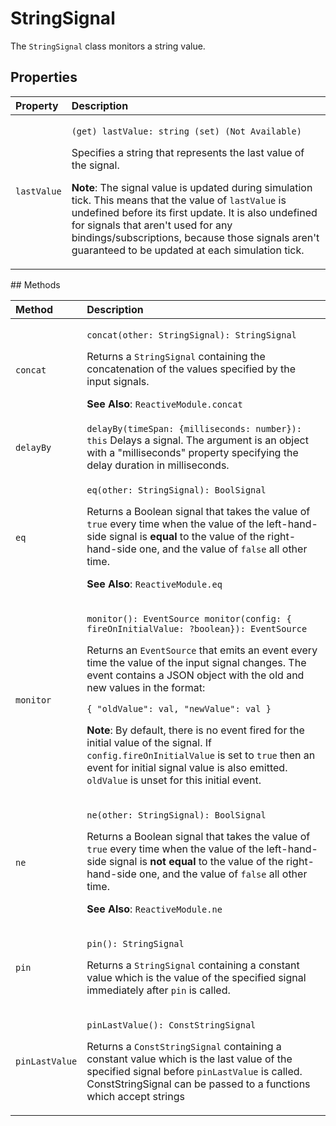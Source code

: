 # StringSignal

The `StringSignal` class monitors a string value.

## Properties

<table>
  <thead>
    <tr>
      <th style="text-align:left">Property</th>
      <th style="text-align:left">Description</th>
    </tr>
  </thead>
  <tbody>
    <tr>
      <td style="text-align:left"><code>lastValue</code>
      </td>
      <td style="text-align:left">
        <p><code>(get) lastValue: string (set) (Not Available)</code>
        </p>
        <p>Specifies a string that represents the last value of the signal.</p>
        <p><b>Note</b>: The signal value is updated during simulation tick. This
          means that the value of <code>lastValue</code> is undefined before its first
          update. It is also undefined for signals that aren&apos;t used for any
          bindings/subscriptions, because those signals aren&apos;t guaranteed to
          be updated at each simulation tick.</p>
      </td>
    </tr>
  </tbody>
</table>## Methods

<table>
  <thead>
    <tr>
      <th style="text-align:left">Method</th>
      <th style="text-align:left">Description</th>
    </tr>
  </thead>
  <tbody>
    <tr>
      <td style="text-align:left"><code>concat</code>
      </td>
      <td style="text-align:left">
        <p><code>concat(other: StringSignal): StringSignal</code>
        </p>
        <p>Returns a <code>StringSignal</code> containing the concatenation of the
          values specified by the input signals.</p>
        <p><b>See Also</b>: <code>ReactiveModule.concat</code>
        </p>
      </td>
    </tr>
    <tr>
      <td style="text-align:left"><code>delayBy</code>
      </td>
      <td style="text-align:left"><code>delayBy(timeSpan: {milliseconds: number}): this</code> Delays a signal.
        The argument is an object with a &quot;milliseconds&quot; property specifying
        the delay duration in milliseconds.</td>
    </tr>
    <tr>
      <td style="text-align:left"><code>eq</code>
      </td>
      <td style="text-align:left">
        <p><code>eq(other: StringSignal): BoolSignal</code>
        </p>
        <p>Returns a Boolean signal that takes the value of <code>true</code> every
          time when the value of the left-hand-side signal is <b>equal</b> to the value
          of the right-hand-side one, and the value of <code>false</code> all other
          time.</p>
        <p><b>See Also</b>: <code>ReactiveModule.eq</code>
        </p>
      </td>
    </tr>
    <tr>
      <td style="text-align:left"><code>monitor</code>
      </td>
      <td style="text-align:left">
        <p><code>monitor(): EventSource monitor(config: { fireOnInitialValue: ?boolean}): EventSource</code>
        </p>
        <p>Returns an <code>EventSource</code> that emits an event every time the value
          of the input signal changes. The event contains a JSON object with the
          old and new values in the format:</p>
        <p><code>{ &quot;oldValue&quot;: val, &quot;newValue&quot;: val }</code>
        </p>
        <p><b>Note</b>: By default, there is no event fired for the initial value
          of the signal. If <code>config.fireOnInitialValue</code> is set to <code>true</code> then
          an event for initial signal value is also emitted. <code>oldValue</code> is
          unset for this initial event.</p>
      </td>
    </tr>
    <tr>
      <td style="text-align:left"><code>ne</code>
      </td>
      <td style="text-align:left">
        <p><code>ne(other: StringSignal): BoolSignal</code>
        </p>
        <p>Returns a Boolean signal that takes the value of <code>true</code> every
          time when the value of the left-hand-side signal is <b>not equal</b> to the
          value of the right-hand-side one, and the value of <code>false</code> all
          other time.</p>
        <p><b>See Also</b>: <code>ReactiveModule.ne</code>
        </p>
      </td>
    </tr>
    <tr>
      <td style="text-align:left"><code>pin</code>
      </td>
      <td style="text-align:left">
        <p><code>pin(): StringSignal</code>
        </p>
        <p>Returns a <code>StringSignal</code> containing a constant value which is
          the value of the specified signal immediately after <code>pin</code> is called.</p>
      </td>
    </tr>
    <tr>
      <td style="text-align:left"><code>pinLastValue</code>
      </td>
      <td style="text-align:left">
        <p><code>pinLastValue(): ConstStringSignal</code>
        </p>
        <p>Returns a <code>ConstStringSignal</code> containing a constant value which
          is the last value of the specified signal before <code>pinLastValue</code> is
          called. ConstStringSignal can be passed to a functions which accept strings</p>
      </td>
    </tr>
  </tbody>
</table>